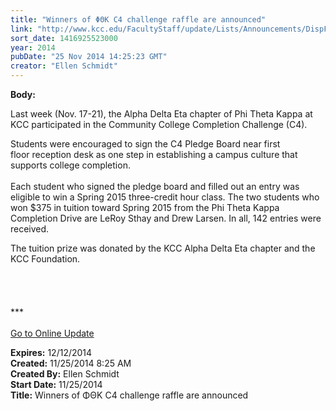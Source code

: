 ```yaml
---
title: "Winners of ΦΘΚ C4 challenge raffle are announced"
link: "http://www.kcc.edu/FacultyStaff/update/Lists/Announcements/DispForm.aspx?ID=1745"
sort_date: 1416925523000
year: 2014
pubDate: "25 Nov 2014 14:25:23 GMT"
creator: "Ellen Schmidt"
---
```


<div><b>Body:</b> <div class="ExternalClassB67ECA10439D4925919DAB7E1DA7A62F"><p>​Last week (​Nov. 17-21), the Alpha Delta Eta chapter of Phi Theta Kappa at KCC participated in the Community College Completion Challenge (C4).</p>
<p>Students were encouraged to sign the C4 Pledge Board near first floor reception desk as one step in establishing a campus culture that supports college completion. <br /><br />Each student who signed the pledge board and filled out an entry was eligible to win a Spring 2015 three-credit hour class. The two students who won $375 in tuition toward Spring 2015 from the Phi Theta Kappa Completion Drive are LeRoy Sthay and Drew Larsen. In all, 142 entries were received.</p>
<p>The tuition prize was donated by the KCC Alpha Delta Eta chapter and the KCC Foundation. <br /> <br /><br /> <br /><br />***<br /><br /><a href="/update">Go to Online Update</a><br /></p></div></div>
<div><b>Expires:</b> 12/12/2014</div>
<div><b>Created:</b> 11/25/2014 8:25 AM</div>
<div><b>Created By:</b> Ellen Schmidt</div>
<div><b>Start Date:</b> 11/25/2014</div>
<div><b>Title:</b> Winners of ΦΘΚ C4 challenge raffle are announced</div>
